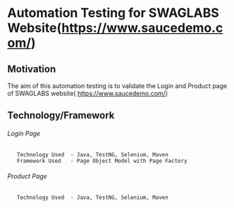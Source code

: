 # Automation Testing for SWAGLABS Website(https://www.saucedemo.com/)
## Motivation

The aim of this automation testing is to validate the Login and Product page of SWAGLABS website( https://www.saucedemo.com/)

## Technology/Framework 

  ###### Login Page
       Technology Used  - Java, TestNG, Selenium, Maven
       Framework Used   - Page Object Model with Page Factory 
         
  ###### Product Page
       Technology Used  - Java, TestNG, Selenium, Maven
